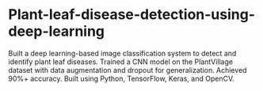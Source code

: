 # Plant-leaf-disease-detection-using-deep-learning
Built a deep learning-based image classification system to detect and identify plant leaf diseases. Trained a CNN model on the PlantVillage dataset with data augmentation and dropout for generalization. Achieved 90%+ accuracy. Built using Python, TensorFlow, Keras, and OpenCV.
